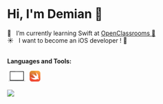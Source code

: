 # Hi, I'm Demian 👋

🌱 &zwnj; &zwnj; I’m currently learning Swift at <a href="https://openclassrooms.com/fr/paths/501-developpeur-dapplication-ios)">OpenClassrooms 🚀</a>
<br>
☀ &zwnj; &zwnj; I want to become an iOS developer ! 📱
<br />
<br />

**Languages and Tools:**

<img height="25" src="https://github.com/Demian-Wicky/Demian-Wicky/blob/master/img/macbook.png"> &zwnj; &zwnj; <img height="25" src="https://github.com/Demian-Wicky/Demian-Wicky/blob/master/img/swift.png">

<img align="center" src="https://github-readme-stats.vercel.app/api/top-langs/?username=Demian-Wicky&layout=compact&theme=aura_dark&show_icons=true" />


<!--


<a href="https://github.com/anuraghazra/github-readme-stats">
  <img align="center" src="https://github-readme-stats.vercel.app/api/pin/?username=anuraghazra&repo=github-readme-stats" />
</a>
<a href="https://github.com/anuraghazra/convoychat">
  <img align="center" src="https://github-readme-stats.vercel.app/api/pin/?username=anuraghazra&repo=convoychat" />
</a>


https://github.com/Demian-Wicky/Demian-Wicky/blob/master/img/swift.png


<img height="25" src="https://github.com/Demian-Wicky/Demian-Wicky/blob/master/img/ruby.svg"> &zwnj; &zwnj; <img height="25" src="https://github.com/Demian-Wicky/Demian-Wicky/blob/master/img/rails.png"> &zwnj; &zwnj; <img height="30" src="https://github.com/Demian-Wicky/Demian-Wicky/blob/master/img/html.png"> &zwnj; &zwnj; <img height="30" src="https://github.com/Demian-Wicky/Demian-Wicky/blob/master/img/css.png"> &zwnj; &zwnj; <img height="25" src="https://github.com/Demian-Wicky/Demian-Wicky/blob/master/img/javascript.svg"> &zwnj; &zwnj; <img height="25" src="https://github.com/Demian-Wicky/Demian-Wicky/blob/master/img/bootstrap.png"> &zwnj; &zwnj; <img height="25" src="https://github.com/Demian-Wicky/Demian-Wicky/blob/master/img/macbook.png">


<img align="center" src="https://github-readme-stats.vercel.app/api/top-langs/?username=Demian-Wicky&layout=compact&theme=aura_dark" />


Here are some ideas to get you started:
### Hi there, I'm [Demian!](https://anuraghazra.github.io) 👋
- 🔭 I’m currently working on ...
- 🌱 I’m currently learning ...
- 👯 I’m looking to collaborate on ...
- 🤔 I’m looking for help with ...
- 💬 Ask me about ...
- 📫 How to reach me: ...
- 😄 Pronouns: ...
- ⚡ Fun fact: ...
-->
